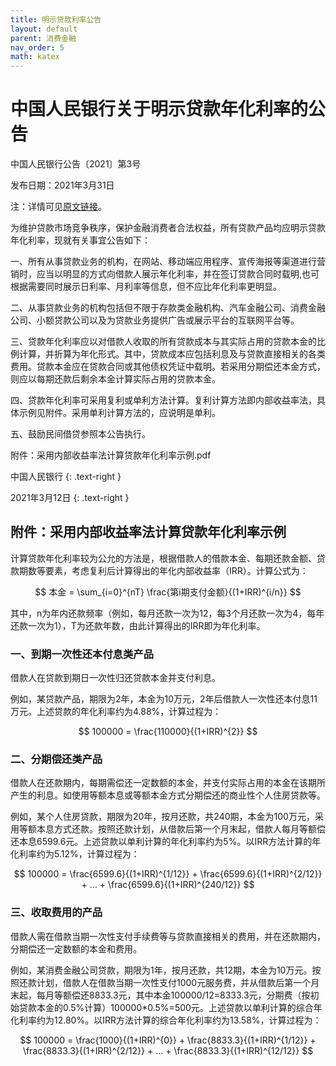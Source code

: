 ```yaml
---
title: 明示贷款利率公告
layout: default
parent: 消费金融
nav_order: 5
math: katex
---
```


# 中国人民银行关于明示贷款年化利率的公告

中国人民银行公告〔2021〕第3号

发布日期：2021年3月31日

注：详情可见[原文链接](http://www.pbc.gov.cn/goutongjiaoliu/113456/113469/4221375/index.html)。


为维护贷款市场竞争秩序，保护金融消费者合法权益，所有贷款产品均应明示贷款年化利率，现就有关事宜公告如下：

一、所有从事贷款业务的机构，在网站、移动端应用程序、宣传海报等渠道进行营销时，应当以明显的方式向借款人展示年化利率，并在签订贷款合同时载明,也可根据需要同时展示日利率、月利率等信息，但不应比年化利率更明显。

二、从事贷款业务的机构包括但不限于存款类金融机构、汽车金融公司、消费金融公司、小额贷款公司以及为贷款业务提供广告或展示平台的互联网平台等。

三、贷款年化利率应以对借款人收取的所有贷款成本与其实际占用的贷款本金的比例计算，并折算为年化形式。其中，贷款成本应包括利息及与贷款直接相关的各类费用。贷款本金应在贷款合同或其他债权凭证中载明。若采用分期偿还本金方式，则应以每期还款后剩余本金计算实际占用的贷款本金。

四、贷款年化利率可采用复利或单利方法计算。复利计算方法即内部收益率法，具体示例见附件。采用单利计算方法的，应说明是单利。

五、鼓励民间借贷参照本公告执行。

附件：采用内部收益率法计算贷款年化利率示例.pdf

中国人民银行
{: .text-right }

2021年3月12日
{: .text-right }



## 附件：采用内部收益率法计算贷款年化利率示例

计算贷款年化利率较为公允的方法是，根据借款人的借款本金、每期还款金额、贷款期数等要素，考虑复利后计算得出的年化内部收益率（IRR）。计算公式为：

$$
本金 = \sum_{i=0}^{nT} \frac{第i期支付金额}{(1+IRR)^{i/n}}
$$


其中，n为年内还款频率（例如，每月还款一次为12，每3个月还款一次为4，每年还款一次为1），T为还款年数，由此计算得出的IRR即为年化利率。

### 一、到期一次性还本付息类产品

借款人在贷款到期日一次性归还贷款本金并支付利息。

例如，某贷款产品，期限为2年，本金为10万元，2年后借款人一次性还本付息11万元。上述贷款的年化利率约为4.88%，计算过程为：

$$
100000 = \frac{110000}{(1+IRR)^{2}}
$$

### 二、分期偿还类产品

借款人在还款期内，每期需偿还一定数额的本金，并支付实际占用的本金在该期所产生的利息。如使用等额本息或等额本金方式分期偿还的商业性个人住房贷款等。

例如，某个人住房贷款，期限为20年，按月还款，共240期，本金为100万元，采用等额本息方式还款。按照还款计划，从借款后第一个月末起，借款人每月等额偿还本息6599.6元。上述贷款以单利计算的年化利率约为5%。以IRR方法计算的年化利率约为5.12%，计算过程为：

$$
100000 = \frac{6599.6}{(1+IRR)^{1/12}} + \frac{6599.6}{(1+IRR)^{2/12}} + … + \frac{6599.6}{(1+IRR)^{240/12}}
$$

### 三、收取费用的产品

借款人需在借款当期一次性支付手续费等与贷款直接相关的费用，并在还款期内，分期偿还一定数额的本金和费用。

例如，某消费金融公司贷款，期限为1年，按月还款，共12期，本金为10万元。按照还款计划，借款人在借款当期一次性支付1000元服务费，并从借款后第一个月末起，每月等额偿还8833.3元，其中本金100000/12=8333.3元，分期费（按初始贷款本金的0.5%计算）100000*0.5%=500元。上述贷款以单利计算的综合年化利率约为12.80%。以IRR方法计算的综合年化利率约为13.58%，计算过程为：

$$
100000 = \frac{1000}{(1+IRR)^{0}} + \frac{8833.3}{(1+IRR)^{1/12}} + \frac{8833.3}{(1+IRR)^{2/12}} + … + \frac{8833.3}{(1+IRR)^{12/12}}
$$

